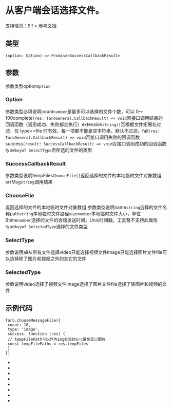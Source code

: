 # 从客户端会话选择文件。
支持情况：!!!!
[> 参考文档
](https://developers.weixin.qq.com/miniprogram/dev/api/media/image/wx.chooseMessageFile.html)
## 类型[​](chooseMessageFile.html#类型)
```tsx
(option: Option) => Promise<SuccessCallbackResult>
```

## 参数[​](chooseMessageFile.html#参数)
参数类型option`Option`
### Option[​](chooseMessageFile.html#option)
参数类型必填说明count`number`是最多可以选择的文件个数，可以 0～100complete`(res: TaroGeneral.CallbackResult) => void`否接口调用结束的回调函数（调用成功、失败都会执行）extension`string[]`否根据文件拓展名过滤，仅 type==file 时有效。每一项都不能是空字符串。默认不过滤。fail`(res: TaroGeneral.CallbackResult) => void`否接口调用失败的回调函数success`(result: SuccessCallbackResult) => void`否接口调用成功的回调函数type`keyof SelectType`否所选的文件的类型
### SuccessCallbackResult[​](chooseMessageFile.html#successcallbackresult)
参数类型说明tempFiles`ChooseFile[]`返回选择的文件的本地临时文件对象数组errMsg`string`调用结果
### ChooseFile[​](chooseMessageFile.html#choosefile)
返回选择的文件的本地临时文件对象数组
参数类型说明name`string`选择的文件名称path`string`本地临时文件路径size`number`本地临时文件大小，单位 Btime`number`选择的文件的会话发送时间，Unix时间戳，工具暂不支持此属性type`keyof SelectedType`选择的文件类型
### SelectType[​](chooseMessageFile.html#selecttype)
参数说明all从所有文件选择video只能选择视频文件image只能选择图片文件file可以选择除了图片和视频之外的其它的文件
### SelectedType[​](chooseMessageFile.html#selectedtype)
参数说明video选择了视频文件image选择了图片文件file选择了除图片和视频的文件
## 示例代码[​](chooseMessageFile.html#示例代码)
```tsx
Taro.chooseMessageFile({
 count: 10,
 type: 'image',
 success: function (res) {
 // tempFilePath可以作为img标签的src属性显示图片
 const tempFilePaths = res.tempFiles
 }
})
```

- 
- 

- 
- 
- 
- 
- 

-
